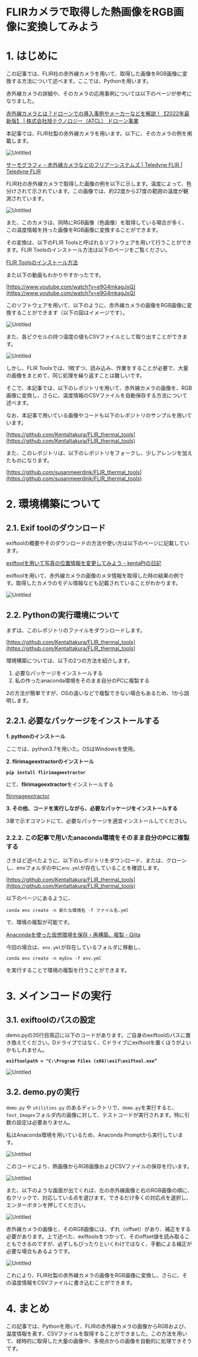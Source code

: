 # FLIRカメラで取得した熱画像をRGB画像に変換してみよう

# 1. はじめに

この記事では、FLIR社の赤外線カメラを用いて、取得した画像をRGB画像に変換する方法について述べます。ここでは、Pythonを用います。

赤外線カメラの詳細や、そのカメラの応用事例については以下のページが参考になりました。

[赤外線カメラとは？ドローンでの導入事例やメーカーなどを解説！【2022年最新版】 | 株式会社旭テクノロジー（ATCL） ドローン事業](https://atcl-dsj.com/work/2222/)

本記事では、FLIR社製の赤外線カメラを用います。以下に、そのカメラの例を掲載します。

![Untitled](img/Untitled.png)

[サーモグラフィ・赤外線カメラなどのフリアーシステムズ | Teledyne FLIR | Teledyne FLIR](https://www.flir.jp/)

FLIR社の赤外線カメラで取得した画像の例を以下に示します。温度によって、色分けされて示されています。この画像では、約22度から27度の範囲の温度が観測されています。

![Untitled](img/Untitled.jpeg)

また、このカメラは、同時にRGB画像（色画像）を取得している場合が多く、この温度情報を持った画像をRGB画像に変換することができます。

その変換は、以下のFLIR Toolsと呼ばれるソフトウェアを用いて行うことができます。FLIR Toolsのインストール方法は以下のページをご覧ください。

[FLIR Toolsのインストール方法](https://flir-jp.custhelp.com/app/answers/detail/a_id/2229/related/1/session/L2F2LzEvdGltZS8xNjYwMTkyNTgwL2dlbi8xNjYwMTkyNTgwL3NpZC9mVVRVZnBVaWN5SU5hdW9tWnJ4NnIlN0U0THlOUDRTc2ZodlltbTZUZUdwOWduOFpjY3pFUGFoY3kzeElJejhObUZBS3luNzVhaVh0VXlsWDFFYnZ6R0M4YTRNM0pCZXRySWJwdko4SDFFNFFIJTdFM3dSM0s3SEdIYXNnJTIxJTIx)

また以下の動画もわかりやすかったです。

[https://www.youtube.com/watch?v=e9G4mkagJxQ](https://www.youtube.com/watch?v=e9G4mkagJxQ)

このソフトウェアを用いて、以下のように、赤外線カメラの画像をRGB画像に変換することができます（以下の図はイメージです）。

![Untitled](img/Untitled%201.png)

また、各ピクセルの持つ温度の値もCSVファイルとして取り出すことができます。

![Untitled](img/Untitled%202.png)

しかし、FLIR Toolsでは、1枚ずつ、読み込み、作業をすることが必要で、大量の画像をまとめて、同じ処理を繰り返すことは難しいです。

そこで、本記事では、以下のレポジトリを用いて、赤外線カメラの画像を、RGB画像に変換し、さらに、温度情報のCSVファイルを自動保存する方法について述べます。

なお、本記事で用いている画像やコードも以下のレポジトリのサンプルを用いています。

[https://github.com/KentaItakura/FLIR_thermal_tools](https://github.com/KentaItakura/FLIR_thermal_tools)

また、このレポジトリは、以下のレポジトリをフォークし、少しアレンジを加えたものになります。

[https://github.com/susanmeerdink/FLIR_thermal_tools](https://github.com/susanmeerdink/FLIR_thermal_tools)

# 2. 環境構築について

## 2.1. Exif toolのダウンロード

exiftoolの概要やそのダウンロードの方法や使い方は以下のページに記載しています。

[exiftoolを用いて写真の位置情報を変更してみよう - kentaPtの日記](https://kentapt.hatenablog.com/entry/2022/08/14/173503)

exiftoolを用いて、赤外線カメラの画像のメタ情報を取得した時の結果の例です。取得したカメラのモデル情報なども記載されていることがわかります。

![Untitled](img/Untitled%203.png)

## 2.2. Pythonの実行環境について

まずは、このレポジトリのファイルをダウンロードします。

[https://github.com/KentaItakura/FLIR_thermal_tools](https://github.com/KentaItakura/FLIR_thermal_tools)

環境構築については、以下の2つの方法を紹介します。

1. 必要なパッケージをインストールする
2. 私の作ったanaconda環境をそのまま自分のPCに複製する

2の方法が簡単ですが、OSの違いなどで複製できない場合もあるため、1から説明します。

## 2.2.1. 必要なパッケージをインストールする

**1. pythonのインストール**

ここでは、python3.7を用いた。OSはWindowsを使用。

**2. flirimageextractorのインストール**

**`pip install flirimageextractor`**

にて、**flirimageextractor**をインストールする

[flirimageextractor](https://pypi.org/project/flirimageextractor/)

**3. その他、コードを実行しながら、必要なパッケージをインストールする**

3章で示すコマンドにて、必要なパッケージを適宜インストールしてください。

### 2.2.2. この記事で用いたanaconda環境をそのまま自分のPCに複製する

さきほど述べたように、以下のレポジトリをダウンロード、または、クローンし、envフォルダの中に`env.yml`が存在していることを確認します。

[https://github.com/KentaItakura/FLIR_thermal_tools](https://github.com/KentaItakura/FLIR_thermal_tools)

以下のページにあるように、

`conda env create -n 新たな環境名 -f ファイル名.yml`

で、環境の複製が可能です。

[Anacondaを使った仮想環境を保存・再構築、複製 - Qiita](https://qiita.com/ozaki_physics/items/13466d6d1954a0afeb3b)

今回の場合は、`env.yml`が存在しているフォルダに移動し、

`conda env create -n myEnv -f env.yml`

を実行することで環境の複製を行うことができます。

# 3. メインコードの実行

## 3.1. exiftoolのパスの設定

demo.pyの35行目周辺に以下のコードがあります。ご自身のexiftoolのパスに置き換えてください。Dドライブではなく、Cドライブにexiftoolを置くほうがよいかもしれません。

**`exiftoolpath = "C:\Program Files (x86)\exif\exiftool.exe”`**

![Untitled](img/Untitled%204.png)

## 3.2. demo.pyの実行

`demo.py` や `utilities.py` のあるディレクトリで、`demo.py`を実行すると、`Test_Images`フォルダ内の画像に対して、テストコードが実行されます。特に引数の設定は必要ありません。

私はAnaconda環境を用いているため、Anaconda Promptから実行しています。

![Untitled](img/Untitled%205.png)

このコードにより、熱画像からRGB画像およびCSVファイルの保存を行います。

![Untitled](img/Untitled%201.png)

また、以下のような画面が出てくれば、左の赤外線画像と右のRGB画像の順に、右クリックで、対応している点を選びます。できるだけ多くの対応点を選択し、エンターボタンを押してください。

![Untitled](img/Untitled%206.png)

赤外線カメラの画像と、そのRGB画像には、ずれ（offset）があり、補正をする必要があります。上で述べた、exiftoolsをつかって、そのoffset値を読み取ることもできるのですが、必ずしもぴったりといくわけではなく、手動による補正が必要な場合もあるようです。

![Untitled](img/Untitled%207.png)

これにより、FLIR社製の赤外線カメラの画像をRGB画像に変換し、さらに、その温度情報をCSVファイルに書き込むことができます。

# 4. まとめ

この記事では、Pythonを用いて、FLIRの赤外線カメラの画像からRGBおよび、温度情報を表す、CSVファイルを取得することができました。この方法を用いて、経時的に取得した大量の画像や、多視点からの画像を自動的に処理できそうです。